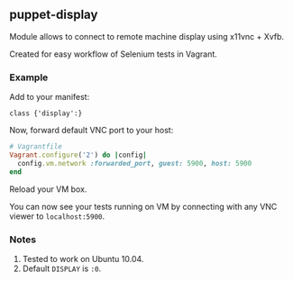 ## puppet-display

Module allows to connect to remote machine display using x11vnc + Xvfb.

Created for easy workflow of Selenium tests in Vagrant.

### Example

Add to your manifest:

```puppet
class {'display':}
```

Now, forward default VNC port to your host:

```ruby
# Vagrantfile
Vagrant.configure('2') do |config|
  config.vm.network :forwarded_port, guest: 5900, host: 5900
end
```

Reload your VM box.

You can now see your tests running on VM by connecting with any VNC viewer to `localhost:5900`.

### Notes

1. Tested to work on Ubuntu 10.04.
2. Default `DISPLAY` is `:0`.
